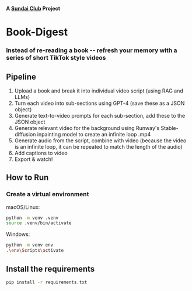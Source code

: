 **A [Sundai Club](https://sundai.club/) Project**

# Book-Digest

### Instead of re-reading a book -- refresh your memory with a series of short TikTok style videos

## Pipeline

1. Upload a book and break it into individual video script (using RAG and LLMs)
2. Turn each video into sub-sections using GPT-4 (save these as a JSON object)
3. Generate text-to-video prompts for each sub-section, add these to the JSON object
4. Generate relevant video for the background using Runway's Stable-diffusion inpainting model to create an infinite loop .mp4
5. Generate audio from the script, combine with video (because the video is an infinite loop, it can be repeated to match the length of the audio)
6. Add captions to video
7. Export & watch!

## How to Run

### Create a virtual environment

 macOS/Linux:

```bash
python -m venv .venv
source .venv/bin/activate
```

Windows:

```bash
python -m venv env
.\env\Scripts\activate
```

## Install the requirements

```bash
pip install -r requirements.txt
```
